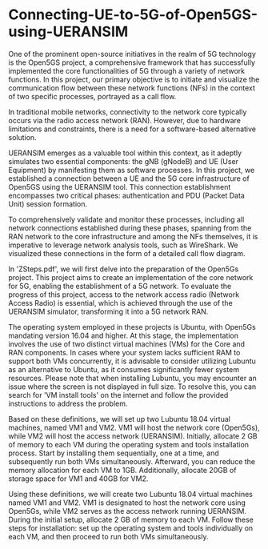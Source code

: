 # Connecting-UE-to-5G-of-Open5GS-using-UERANSIM
One of the prominent open-source initiatives in the realm of 5G technology is the Open5GS project, a comprehensive framework that has successfully implemented the core functionalities of 5G through a variety of network functions. In this project, our primary objective is to initiate and visualize the communication flow between these network functions (NFs) in the context of two specific processes, portrayed as a call flow.

In traditional mobile networks, connectivity to the network core typically occurs via the radio access network (RAN). However, due to hardware limitations and constraints, there is a need for a software-based alternative solution.

UERANSIM emerges as a valuable tool within this context, as it adeptly simulates two essential components: the gNB (gNodeB) and UE (User Equipment) by manifesting them as software processes. In this project, we established a connection between a UE and the 5G core infrastructure of Open5GS using the UERANSIM tool. This connection establishment encompasses two critical phases: authentication and PDU (Packet Data Unit) session formation.

To comprehensively validate and monitor these processes, including all network connections established during these phases, spanning from the RAN network to the core infrastructure and among the NFs themselves, it is imperative to leverage network analysis tools, such as WireShark. We visualized these connections in the form of a detailed call flow diagram.

In 'ZSteps.pdf', we will first delve into the preparation of the Open5Gs project. This project aims to create an implementation of the core network for 5G, enabling the establishment of a 5G network. To evaluate the progress of this project, access to the network access radio (Network Access Radio) is essential, which is achieved through the use of the UERANSIM simulator, transforming it into a 5G network RAN.

The operating system employed in these projects is Ubuntu, with Open5Gs mandating version 16.04 and higher. At this stage, the implementation involves the use of two distinct virtual machines (VMs) for the Core and RAN components. In cases where your system lacks sufficient RAM to support both VMs concurrently, it is advisable to consider utilizing Lubuntu as an alternative to Ubuntu, as it consumes significantly fewer system resources. Please note that when installing Lubuntu, you may encounter an issue where the screen is not displayed in full size. To resolve this, you can search for 'VM install tools' on the internet and follow the provided instructions to address the problem.

Based on these definitions, we will set up two Lubuntu 18.04 virtual machines, named VM1 and VM2. VM1 will host the network core (Open5Gs), while VM2 will host the access network (UERANSIM). Initially, allocate 2 GB of memory to each VM during the operating system and tools installation process. Start by installing them sequentially, one at a time, and subsequently run both VMs simultaneously. Afterward, you can reduce the memory allocation for each VM to 1GB. Additionally, allocate 20GB of storage space for VM1 and 40GB for VM2.

Using these definitions, we will create two Lubuntu 18.04 virtual machines named VM1 and VM2. VM1 is designated to host the network core using Open5Gs, while VM2 serves as the access network running UERANSIM. During the initial setup, allocate 2 GB of memory to each VM. Follow these steps for installation: set up the operating system and tools individually on each VM, and then proceed to run both VMs simultaneously.

